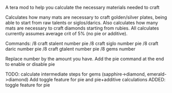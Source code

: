 A tera mod to help you calculate the necessary materials needed to craft

Calculates how many mats are necessary to craft golden/silver plates, being able to start from raw talents or siglos/darics. Also calculates how many mats are necessary to craft diamonds starting from rubies. All calculates currently assumes average crit of 5% (no pie or additive).

Commands: /8 craft stalent number pie /8 craft siglo number pie /8 craft daric number pie /8 craft gtalent number pie /8 gems number

Replace number by the amount you have.
Add the pie command at the end to enable or disable pie

TODO: calculate intermediate steps for gems (sapphire->diamond, emerald->diamond) Add toggle feature for pie and pie+additive calculations
ADDED: toggle feature for pie
